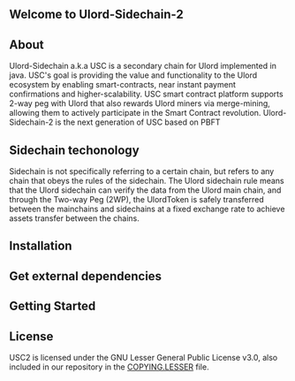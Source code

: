 ## Welcome to Ulord-Sidechain-2

## About
Ulord-Sidechain a.k.a USC is a secondary chain for Ulord implemented in java. USC's goal is providing the value and functionality to the Ulord ecosystem by enabling smart-contracts, near instant payment confirmations and higher-scalability. USC  smart contract platform  supports 2-way peg with Ulord that also rewards Ulord miners via merge-mining, allowing them to actively participate in the Smart Contract revolution.
Ulord-Sidechain-2 is the next generation of USC based on PBFT
 

## Sidechain techonology  
Sidechain is not specifically referring to a certain chain, but refers to any chain that obeys the rules of the sidechain. The Ulord sidechain rule means that the Ulord sidechain can verify the data from the Ulord main chain, and through the Two-way Peg (2WP), the UlordToken is safely transferred between the mainchains and sidechains at a fixed exchange rate to achieve assets transfer between the chains.  


## Installation 


## Get external dependencies


## Getting Started

## License
USC2 is licensed under the GNU Lesser General Public License v3.0, also included in our repository in the [COPYING.LESSER](https://github.com/UlordChain/Ulord-Sidechain/blob/master/COPYING.LESSER) file.
